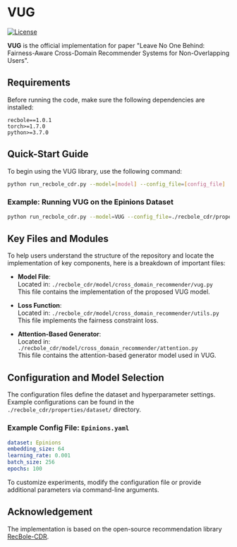 

# VUG

[![License](https://img.shields.io/badge/License-MIT-blue.svg)](./LICENSE)



**VUG** is the official implementation for paper "Leave No One Behind: Fairness-Aware Cross-Domain Recommender Systems for Non-Overlapping Users".


## Requirements

Before running the code, make sure the following dependencies are installed:

```
recbole==1.0.1
torch>=1.7.0
python>=3.7.0
```

## Quick-Start Guide

To begin using the VUG library, use the following command:

```bash
python run_recbole_cdr.py --model=[model] --config_file=[config_file]
```

### Example: Running VUG on the Epinions Dataset

```bash
python run_recbole_cdr.py --model=VUG --config_file=./recbole_cdr/properties/dataset/Epinions.yaml
```

## Key Files and Modules

To help users understand the structure of the repository and locate the implementation of key components, here is a breakdown of important files:

- **Model File**:  
  Located in: `./recbole_cdr/model/cross_domain_recommender/vug.py`  
  This file contains the implementation of the proposed VUG model.

- **Loss Function**:  
  Located in: `./recbole_cdr/model/cross_domain_recommender/utils.py`  
  This file implements the fairness constraint loss.

- **Attention-Based Generator**:  
  Located in: `./recbole_cdr/model/cross_domain_recommender/attention.py`  
  This file contains the attention-based generator model used in VUG.

## Configuration and Model Selection

The configuration files define the dataset and hyperparameter settings. Example configurations can be found in the `./recbole_cdr/properties/dataset/` directory.  

### Example Config File: `Epinions.yaml`

```yaml
dataset: Epinions
embedding_size: 64
learning_rate: 0.001
batch_size: 256
epochs: 100
```

To customize experiments, modify the configuration file or provide additional parameters via command-line arguments.

## Acknowledgement

The implementation is based on the open-source recommendation library [RecBole-CDR](https://github.com/RUCAIBox/RecBole-CDR). 



